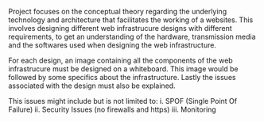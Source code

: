 Project focuses on the conceptual theory regarding the underlying technology and architecture that facilitates the working of a websites. This involves designing different web infrastrucure designs with different requirements, to get an understanding of the hardware, transmission media and the softwares used when designing the web infrastructure.

For each design, an image containing all the components of the web infrastrucure must be designed on a whiteboard. This image would be followed by some specifics about the infrastructure. Lastly the issues associated with the design must also be explained.

This issues might include but is not limited to:
    i. SPOF (Single Point Of Failure)
    ii. Security Issues (no firewalls and https)
    iii. Monitoring
